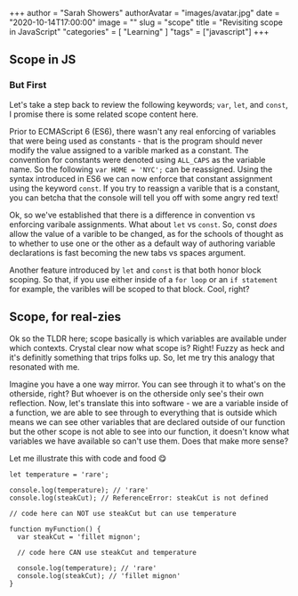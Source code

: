 +++
author = "Sarah Showers"
authorAvatar = "images/avatar.jpg"
date = "2020-10-14T17:00:00"
image = ""
slug = "scope"
title = "Revisiting scope in JavaScript"
"categories" = [
  "Learning"
]
"tags" = ["javascript"]
+++

## Scope in JS

### But First

Let's take a step back to review the following keywords; `var`, `let`, and `const`, I promise there is some related scope content here.

Prior to ECMAScript 6 (ES6), there wasn't any real enforcing of variables that were being used as constants - that is the program should never modify the value assigned to a varible marked as a constant. The convention for constants were denoted using `ALL_CAPS` as the variable name. So the following `var HOME = 'NYC';` can be reassigned. Using the syntax introduced in ES6 we can now enforce that constant assignment using the keyword `const`. If you try to reassign a varible that is a constant, you can betcha that the console will tell you off with some angry red text!

Ok, so we've established that there is a difference in convention vs enforcing varibale assignments. What about `let` vs `const`. So, const _does_ allow the value of a varible to be changed, as for the schools of thought as to whether to use one or the other as a default way of authoring variable declarations is fast becoming the new tabs vs spaces argument.

Another feature introduced by `let` and `const` is that both honor block scoping. So that, if you use either inside of a `for loop` or an `if statement` for example, the varibles will be scoped to that block. Cool, right?


## Scope, for real-zies

Ok so the TLDR here; scope basically is which variables are available under which contexts. Crystal clear now what scope is? Right! Fuzzy as heck and it's definitly something that trips folks up. So, let me try this analogy that resonated with me.

Imagine you have a one way mirror. You can see through it to what's on the otherside, right? But whoever is on the otherside only see's their own reflection. Now, let's translate this into software - we are a variable inside of a function, we are able to see through to everything that is outside which means we can see other variables that are declared outside of our function but the other scope is not able to see into our function, it doesn't know what variables we have available so can't use them. Does that make more sense?

Let me illustrate this with code and food 😋
```
let temperature = 'rare';

console.log(temperature); // 'rare'
console.log(steakCut); // ReferenceError: steakCut is not defined

// code here can NOT use steakCut but can use temperature

function myFunction() {
  var steakCut = 'fillet mignon';

  // code here CAN use steakCut and temperature

  console.log(temperature); // 'rare'
  console.log(steakCut); // 'fillet mignon'
}
```